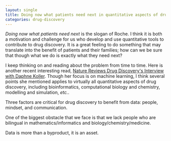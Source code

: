 ```yaml
---
layout: single
title: Doing now what patients need next in quantitative aspects of drug discovery
categories: drug-discovery
---
```


*Doing now what patients need next* is the slogan of Roche. I think it is both a motivation and challenge for us who develop and use quantitative tools to contribute to drug discovery. It is a great feeling to do something that may translate into the benefit of patients and their families; how can we be sure that though what we do is exactly what they need next?

I keep thinking on and reading about the problem from time to time. Here is another recent interesting read, [Nature Reviews Drug Discovery's Interview with Daphne Koller](https://www.nature.com/articles/d41573-019-00115-7). Though her focus is on machine learning, I think several points she mentioned applies to virtually all quantitative aspects of drug discovery, including bioinformatics, computational biology and chemistry, modelling and simulation, *etc.*.

Three factors are critical for drug discovery to benefit from data: people, mindset, and communication.

One of the biggest obstacle that we face is that we lack people who are bilingual in mathematics/informatics and biology/chemistry/medicine. 

Data is more than a byproduct, it is an asset.


